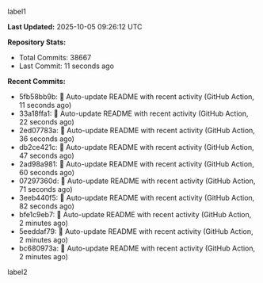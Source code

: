 
label1 
<!-- ACTIVITY_START -->
**Last Updated:** 2025-10-05 09:26:12 UTC

**Repository Stats:**
- Total Commits: 38667
- Last Commit: 11 seconds ago

**Recent Commits:**
- 5fb58bb9b: 🤖 Auto-update README with recent activity (GitHub Action, 11 seconds ago)
- 33a18ffa1: 🤖 Auto-update README with recent activity (GitHub Action, 22 seconds ago)
- 2ed07783a: 🤖 Auto-update README with recent activity (GitHub Action, 36 seconds ago)
- db2ce421c: 🤖 Auto-update README with recent activity (GitHub Action, 47 seconds ago)
- 2ad98a981: 🤖 Auto-update README with recent activity (GitHub Action, 60 seconds ago)
- 07297360d: 🤖 Auto-update README with recent activity (GitHub Action, 71 seconds ago)
- 3eeb440f5: 🤖 Auto-update README with recent activity (GitHub Action, 82 seconds ago)
- bfe1c9eb7: 🤖 Auto-update README with recent activity (GitHub Action, 2 minutes ago)
- 5eeddaf79: 🤖 Auto-update README with recent activity (GitHub Action, 2 minutes ago)
- bc680973a: 🤖 Auto-update README with recent activity (GitHub Action, 2 minutes ago)
<!-- ACTIVITY_END -->

label2
